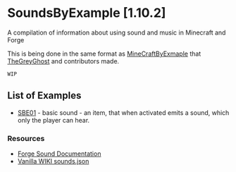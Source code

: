 # SoundsByExample [1.10.2]
A compilation of information about using sound and music in Minecraft and Forge

This is being done in the same format as [MineCraftByExmaple][MBE] that [TheGreyGhost][TGG] and contributors made.

`WIP`
## List of Examples
  - [SBE01][01] - basic sound - an item, that when activated emits a sound, which only the player can hear.
  
### Resources
  - [Forge Sound Documentation][ForgeSoundDocs]
  - [Vanilla WIKI sounds.json][SoundJsonVanillaWiki]
  
  
[MBE]: https://github.com/TheGreyGhost/MinecraftByExample
[TGG]: https://github.com/TheGreyGhost
[ForgeSoundDocs]: http://mcforge.readthedocs.io/en/latest/effects/sounds/
[SoundJsonVanillaWiki]: http://minecraft.gamepedia.com/Sounds.json

[01]: https://github.com/Aeronica/SoundsByExample/tree/master/src/main/java/soundsbyexample/sbe01_basic_sound